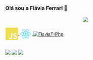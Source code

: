 ### Olá sou a Flávia Ferrari 👋

<div align="center">
  <a href="https://github.com/ferrariflaviaa">
<!--   <img height="180em" src="https://github-readme-stats.vercel.app/api?username=ferrariflaviaa&show_icons=true&theme=dark&include_all_commits=true&count_private=true"/> -->
    <img align="center" src="https://github-readme-stats.vercel.app/api?username=ferrariflaviaa&show_icons=true&show_icons=true" /
  <img height="180em" src="https://github-readme-stats.vercel.app/api/top-langs/?username=ferrariflaviaa&layout=compact&langs_count=7&theme=dark"/>
</div>
<div style="display: inline_block"><br>
  <img align="center" alt="FlaviaF-Js" height="40" width="40" src="https://raw.githubusercontent.com/devicons/devicon/master/icons/javascript/javascript-plain.svg">
  <img align="center" alt="FlaviaF-ReactJS" height="40" width="40" src="https://raw.githubusercontent.com/github/explore/80688e429a7d4ef2fca1e82350fe8e3517d3494d/topics/react/react.png">
  <img align="center" alt="FlaviaF-Php" height="40" width="40" src="https://cdn.jsdelivr.net/gh/devicons/devicon/icons/php/php-original.svg" />
  
</div>
  
  ##
   
<div>
 <a href="https://discord.com/channels/@me" target="_blank"><img src="https://img.shields.io/badge/Discord-7289DA?style=for-the-badge&logo=discord&logoColor=white" target="_blank"></a> 
  <a href = "mailto:flaviaferrarit@gmail.com"><img src="https://img.shields.io/badge/-Gmail-%23333?style=for-the-badge&logo=gmail&logoColor=white" target="_blank"></a>
    <a href="https://www.instagram.com/ferrari_flaviaa/" target="_blank"><img src="https://img.shields.io/badge/-Instagram-%23E4405F?style=for-the-badge&logo=instagram&logoColor=white" target="_blank"></a>
</div>
